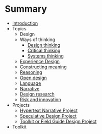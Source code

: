 # Summary

* [Introduction](README.md)
* Topics
   * Design
   * Ways of thinking
     * [Design thinking](topics/design_thinking.md)
     * [Critical thinking](topics/critical_thinking.md)
     * [Systems thinking](topics/systems_thinking.md)
   * [Experience Design](topics/experience_design.md)
   * [Constructing meaning](topics/constructing_meaning.md)
   * [Reasoning](topics/reasoning.md)
   * [Open design](topics/open_design.md)
   * [Language](topics/language.md)
   * [Narrative](topics/narrative.md)
   * [Design research](topics/design_research.md)
   * [Risk and innovation](topics/risk_and_innovation.md)
* Projects
   * [Hypertext Narrative Project](projects/hypertext_narrative_project.md)
   * [Speculative Design Project](projects/speculative_design_project.md)
   * [Toolkit or Field Guide Design Project](projects/toolkit_or_field_guide_design_project.md)
* Toolkit

